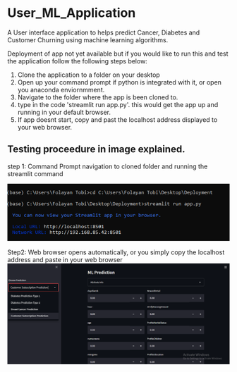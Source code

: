 # User_ML_Application
A User interface application to helps predict Cancer, Diabetes and Customer Churning using machine learning algorithms.

Deployment of app not yet available but if you would like to run this and test the application follow the following steps below:
1. Clone the application to a folder on your desktop
2. Open up your command prompt if python is integrated with it, or open you anaconda enviornmment.
3. Navigate to the folder where the app is been cloned to.
4. type in the code 'streamlit run app.py'. this would get the app up and running in your default browser.
5. If app doesnt start, copy and past the localhost address displayed to your web browser.

## Testing proceedure in image explained.

step 1: Command Prompt navigation to cloned folder and running the streamlit command

<img src=https://github.com/Tobi-DataDetective/User_ML_Application/blob/main/preview_app/testing_app.PNG>

Step2: Web browser opens automatically, or you simply copy the localhost address and paste in your web browser
<img src=https://github.com/Tobi-DataDetective/User_ML_Application/blob/main/preview_app/user_interface.PNG>
